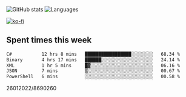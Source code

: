 ![GitHub stats](https://github-readme-stats.vercel.app/api?username=emipa606&theme=github_dark&show_icons=true) 
![Languages](https://github-readme-stats.vercel.app/api/top-langs/?username=emipa606&theme=github_dark&layout=compact)

[![ko-fi](https://ko-fi.com/img/githubbutton_sm.svg)](https://ko-fi.com/G2G55DDYD)

## Spent times this week
<!--START_SECTION:waka-->

```txt
C#           12 hrs 8 mins   █████████████████░░░░░░░░   68.34 %
Binary       4 hrs 17 mins   ██████░░░░░░░░░░░░░░░░░░░   24.14 %
XML          1 hr 5 mins     █▓░░░░░░░░░░░░░░░░░░░░░░░   06.16 %
JSON         7 mins          ▒░░░░░░░░░░░░░░░░░░░░░░░░   00.67 %
PowerShell   6 mins          ░░░░░░░░░░░░░░░░░░░░░░░░░   00.58 %
```

<!--END_SECTION:waka-->


26012022/8690260
